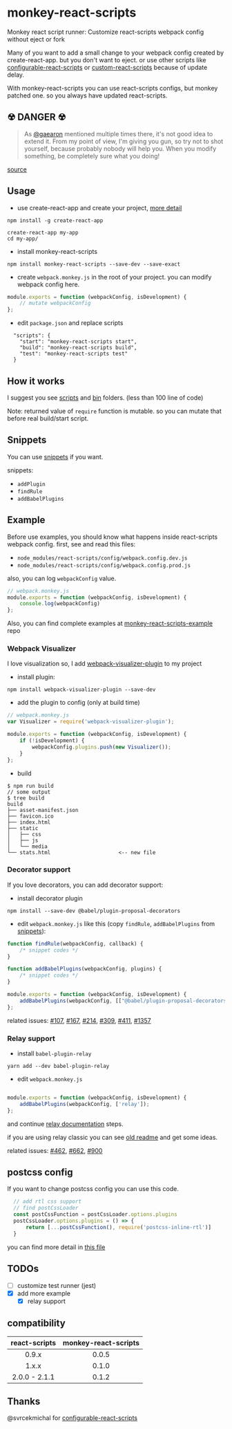 # monkey-react-scripts
Monkey react script runner: Customize react-scripts webpack config without eject or fork

Many of you want to add a small change to your webpack config created by create-react-app. but you don't want to eject. or
use other scripts like [configurable-react-scripts][configurable-react-scripts] or 
[custom-react-scripts][custom-react-scripts] because of update delay.
 
With monkey-react-scripts you can use react-scripts configs, but monkey patched one. so you always have updated
react-scripts.

## ☢ DANGER ☢

> As [@gaearon](https://github.com/gaearon) mentioned multiple times there, it's not good idea to extend it. From my 
point of view, I'm giving you gun, so try not to shot yourself, because probably nobody will help you. When you modify 
something, be completely sure what you doing!

[source][configurable-react-scripts]
## Usage
- use create-react-app and create your project, [more detail][create-react-app]
```
npm install -g create-react-app

create-react-app my-app
cd my-app/
```

- install monkey-react-scripts

```
npm install monkey-react-scripts --save-dev --save-exact
```

- create `webpack.monkey.js` in the root of your project. you can modify webpack config here.
```js
module.exports = function (webpackConfig, isDevelopment) {
    // mutate webpackConfig
};
```

- edit `package.json` and replace scripts
```
  "scripts": {
    "start": "monkey-react-scripts start",
    "build": "monkey-react-scripts build",
    "test": "monkey-react-scripts test"
  }
```

## How it works
I suggest you see [scripts](scripts) and [bin](bin) folders. (less than 100 line of code)

Note: returned value of `require` function is mutable. so you can mutate that before real build/start script.

## Snippets
You can use [snippets](snippets/cra-2.x.x.md) if you want.

snippets:
- `addPlugin`
- `findRule`
- `addBabelPlugins`

## Example
Before use examples, you should know what happens inside react-scripts webpack config.
first, see and read this files: 

- `node_modules/react-scripts/config/webpack.config.dev.js`
- `node_modules/react-scripts/config/webpack.config.prod.js`

also, you can log `webpackConfig` value.

```js
// webpack.monkey.js
module.exports = function (webpackConfig, isDevelopment) {
    console.log(webpackConfig)
};
```

Also, you can find complete examples at [monkey-react-scripts-example] repo

### Webpack Visualizer
I love visualization so, I add [webpack-visualizer-plugin][webpack-visualizer] to my project
- install plugin:
```
npm install webpack-visualizer-plugin --save-dev
```
- add the plugin to config (only at build time)
```js
// webpack.monkey.js
var Visualizer = require('webpack-visualizer-plugin');

module.exports = function (webpackConfig, isDevelopment) {
    if (!isDevelopment) {
        webpackConfig.plugins.push(new Visualizer());
    }
};
```
- build
```
$ npm run build
// some output
$ tree build
build
├── asset-manifest.json
├── favicon.ico
├── index.html
├── static
│   ├── css
│   ├── js
│   └── media
└── stats.html                      <-- new file
```
### Decorator support
If you love decorators, you can add decorator support:
- install decorator plugin
```
npm install --save-dev @babel/plugin-proposal-decorators
```
- edit `webpack.monkey.js` like this (copy `findRule`, `addBabelPlugins` from [snippets](snippets/cra-2.x.x.md)):
```js
function findRule(webpackConfig, callback) {
    /* snippet codes */
}

function addBabelPlugins(webpackConfig, plugins) {
    /* snippet codes */
}

module.exports = function (webpackConfig, isDevelopment) {
    addBabelPlugins(webpackConfig, [["@babel/plugin-proposal-decorators", {legacy: true}]]);
};
```
related issues: [#107][107], [#167][167], [#214][214], [#309][309], [#411][411], [#1357][1357]

### Relay support
- install `babel-plugin-relay`
```
yarn add --dev babel-plugin-relay
```

- edit `webpack.monkey.js`
```js

module.exports = function (webpackConfig, isDevelopment) {
    addBabelPlugins(webpackConfig, ['relay']);
};
```
and continue [relay documentation][relay-setup] steps.

if you are using relay classic you can see [old readme][old-relay-support] and get some ideas.

related issues: [#462][462], [#662][662], [#900][900]
 
## postcss config
If you want to change postcss config you can use this code. 
```js
  // add rtl css support
  // find postCssLoader
  const postCssFunction = postCssLoader.options.plugins
  postCssLoader.options.plugins = () => {
      return [...postCssFunction(), require('postcss-inline-rtl')]
  }
```
you can find more detail in [this file][css-patch]
## TODOs

- [ ] customize test runner (jest)
- [x] add more example
  - [x] relay support

## compatibility

| react-scripts | monkey-react-scripts |
| :-----------: | :------------------: |
|     0.9.x     |        0.0.5         |
|     1.x.x     |        0.1.0         |
| 2.0.0 - 2.1.1 |        0.1.2         |



## Thanks
@svrcekmichal for [configurable-react-scripts][configurable-react-scripts]

[create-react-app]: https://github.com/facebookincubator/create-react-app#tldr
[webpack-visualizer]: https://github.com/chrisbateman/webpack-visualizer
[configurable-react-scripts]: https://github.com/svrcekmichal/configurable-react-scripts
[custom-react-scripts]: https://github.com/kitze/custom-react-scripts
[relay-setup]: https://facebook.github.io/relay/docs/en/installation-and-setup.html
[monkey-react-scripts-example]: https://github.com/monkey-patches/monkey-react-scripts-example
[old-relay-support]: https://github.com/monkey-patches/monkey-react-scripts/blob/b7380bbb873d637cdd6cf911de9f696b90b608fe/README.md#relay-support
[css-patch]: https://github.com/monkey-patches/monkey-react-scripts-example/blob/d759030325ca2d638b1ea0dd44e51655b88d5022/webpack-helpers/cssPatch.js

[107]: https://github.com/facebookincubator/create-react-app/issues/107
[167]: https://github.com/facebookincubator/create-react-app/issues/167
[214]: https://github.com/facebookincubator/create-react-app/issues/214
[309]: https://github.com/facebookincubator/create-react-app/issues/309
[411]: https://github.com/facebookincubator/create-react-app/issues/411
[1357]: https://github.com/facebookincubator/create-react-app/issues/1357

[462]: https://github.com/facebookincubator/create-react-app/issues/462
[662]: https://github.com/facebookincubator/create-react-app/pull/662
[900]: https://github.com/facebookincubator/create-react-app/issues/900
